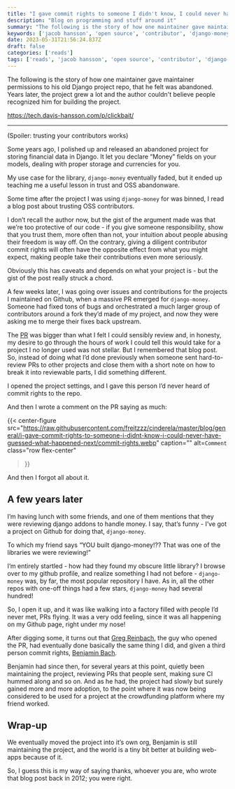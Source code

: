 ```yaml
---
title: "I gave commit rights to someone I didn't know, I could never have guessed what happened next!"
description: "Blog on programming and stuff around it"
summary: "The following is the story of how one maintainer gave maintainer permissions to his old Django project repo, that he felt was abandoned. Years later, the project grew a lot and the author couldn't believe people recognized him for building the project."
keywords: ['jacob hansson', 'open source', 'contributor', 'django-money']
date: 2023-05-31T21:56:24.837Z
draft: false
categories: ['reads']
tags: ['reads', 'jacob hansson', 'open source', 'contributor', 'django-money']
---
```


The following is the story of how one maintainer gave maintainer permissions to his old Django project repo, that he felt was abandoned. Years later, the project grew a lot and the author couldn't believe people recognized him for building the project.

https://tech.davis-hansson.com/p/clickbait/

---

(Spoiler: trusting your contributors works)

Some years ago, I polished up and released an abandoned project for storing financial data in Django. It let you declare “Money” fields on your models, dealing with proper storage and currencies for you.

My use case for the library, `django-money` eventually faded, but it ended up teaching me a useful lesson in trust and OSS abandonware.

Some time after the project I was using `django-money` for was binned, I read a blog post about trusting OSS contributors.

I don’t recall the author now, but the gist of the argument made was that we’re too protective of our code - if you give someone responsibility, show that you trust them, more often than not, your intuition about people abusing their freedom is way off. On the contrary, giving a diligent contributor commit rights will often have the opposite effect from what you might expect, making people take their contributions even more seriously.

Obviously this has caveats and depends on what your project is - but the gist of the post really struck a chord.

A few weeks later, I was going over issues and contributions for the projects I maintained on Github, when a massive PR emerged for `django-money`. Someone had fixed tons of bugs and orchestrated a much larger group of contributors around a fork they’d made of my project, and now they were asking me to merge their fixes back upstream.

The [PR](https://github.com/django-money/django-money/pull/2) was bigger than what I felt I could sensibly review and, in honesty, my desire to go through the hours of work I could tell this would take for a project I no longer used was not stellar. But I remembered that blog post. So, instead of doing what I’d done previously when someone sent hard-to-review PRs to other projects and close them with a short note on how to break it into reviewable parts, I did something different.

I opened the project settings, and I gave this person I’d never heard of commit rights to the repo.

And then I wrote a comment on the PR saying as much:

{{< center-figure
    src="https://raw.githubusercontent.com/freitzzz/cinderela/master/blog/general/i-gave-commit-rights-to-someone-i-didnt-know-i-could-never-have-guessed-what-happened-next/commit-rights.webp"
    caption=""
    alt=`Comment`
    class="row flex-center"
>}}

And then I forgot all about it.

A few years later
-----------------

I’m having lunch with some friends, and one of them mentions that they were reviewing django addons to handle money. I say, that’s funny - I’ve got a project on Github for doing that, `django-money`.

To which my friend says “YOU built django-money!?? That was one of the libraries we were reviewing!”

I’m entirely startled - how had they found my obscure little library? I browse over to my github profile, and realize something I had not before - `django-money` was, by far, the most popular repository I have. As in, all the other repos with one-off things had a few stars, `django-money` had several hundred!

So, I open it up, and it was like walking into a factory filled with people I’d never met, PRs flying. It was a very odd feeling, since it was all happening on my Github page, right under my nose!

After digging some, it turns out that [Greg Reinbach](https://github.com/reinbach), the guy who opened the PR, had eventually done basically the same thing I did, and given a third person commit rights, [Benjamin Bach](https://github.com/benjaoming).

Benjamin had since then, for several years at this point, quietly been maintaining the project, reviewing PRs that people sent, making sure CI hummed along and so on. And as he had, the project had slowly but surely gained more and more adoption, to the point where it was now being considered to be used for a project at the crowdfunding platform where my friend worked.

Wrap-up
-------

We eventually moved the project into it’s own org, Benjamin is still maintaining the project, and the world is a tiny bit better at building web-apps because of it.

So, I guess this is my way of saying thanks, whoever you are, who wrote that blog post back in 2012; you were right.